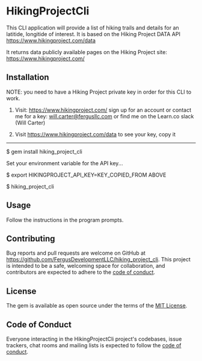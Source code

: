 # HikingProjectCli

This CLI application will provide a list of hiking trails and details for an latitide, longitide of interest. It is based on the Hiking Project DATA API https://www.hikingproject.com/data 

It returns data publicly available pages on the Hiking Project site: https://www.hikingproject.com/

## Installation

NOTE: you need to have a Hiking Project private key in order for this CLI to work.

1. Visit: https://www.hikingproject.com/ sign up for an account or contact me for a key: will.carter@fergusllc.com or find me on the Learn.co slack (Will Carter)

2. Visit https://www.hikingproject.com/data to see your key, copy it

---

$ gem install hiking_project_cli

Set your environment variable for the API key...

$ export HIKINGPROJECT_API_KEY=KEY_COPIED_FROM ABOVE

$ hiking_project_cli

## Usage

Follow the instructions in the program prompts.

## Contributing

Bug reports and pull requests are welcome on GitHub at https://github.com/FergusDevelopmentLLC/hiking_project_cli. This project is intended to be a safe, welcoming space for collaboration, and contributors are expected to adhere to the [code of conduct](https://github.com/FergusDevelopmentLLC/hiking_project_cli/blob/master/CODE_OF_CONDUCT.md).


## License

The gem is available as open source under the terms of the [MIT License](https://opensource.org/licenses/MIT).

## Code of Conduct

Everyone interacting in the HikingProjectCli project's codebases, issue trackers, chat rooms and mailing lists is expected to follow the [code of conduct](https://github.com/[USERNAME]/hiking_project_cli/blob/master/CODE_OF_CONDUCT.md).
